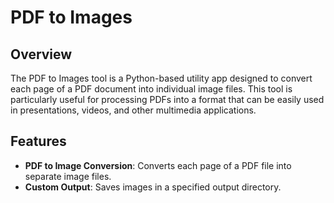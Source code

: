 # PDF to Images

## Overview
The PDF to Images tool is a Python-based utility app designed to convert each page of a PDF document into individual image files. 
This tool is particularly useful for processing PDFs into a format that can be easily used in presentations, videos, and other multimedia applications.

## Features
- **PDF to Image Conversion**: Converts each page of a PDF file into separate image files.
- **Custom Output**: Saves images in a specified output directory.